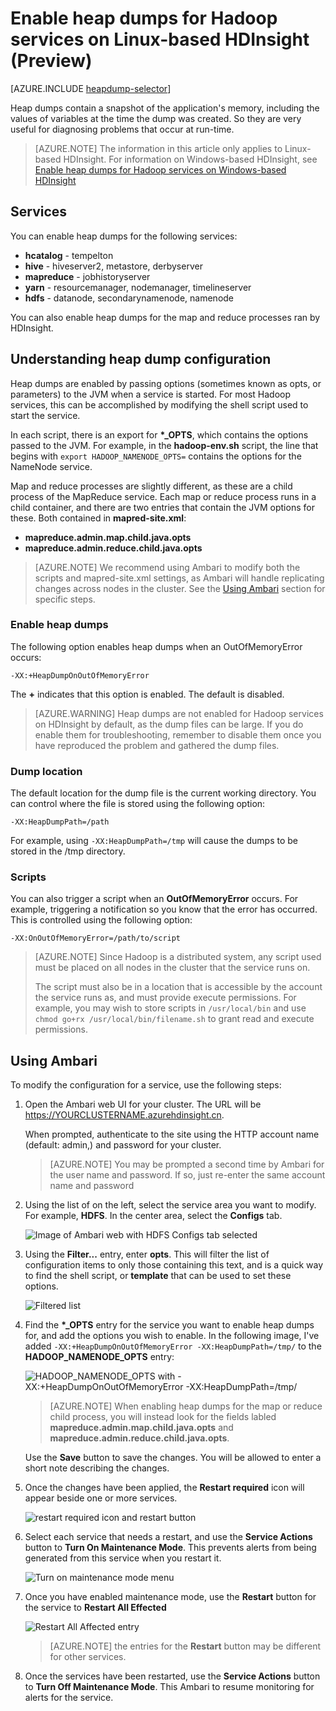 <!-- not suitable for Mooncake -->

<properties
    pageTitle="Enable heap dumps for Hadoop services on HDInsight | Azure"
    description="Enable heap dumps for Hadoop services from Linux-based HDInsight clusters for debugging and analysis."
    services="hdinsight"
    documentationcenter=""
    author="Blackmist"
    manager="jhubbard"
    editor="cgronlun"
    tags="azure-portal" />
<tags
    ms.assetid="8f151adb-f687-41e4-aca0-82b551953725"
    ms.service="hdinsight"
    ms.workload="big-data"
    ms.tgt_pltfrm="na"
    ms.devlang="na"
    ms.topic="article"
    ms.date="09/27/2016"
    wacn.date=""
    ms.author="larryfr" />

# Enable heap dumps for Hadoop services on Linux-based HDInsight (Preview)
[AZURE.INCLUDE [heapdump-selector](../../includes/hdinsight-selector-heap-dump.md)]

Heap dumps contain a snapshot of the application's memory, including the values of variables at the time the dump was created. So they are very useful for diagnosing problems that occur at run-time.

> [AZURE.NOTE]
> The information in this article only applies to Linux-based HDInsight. For information on Windows-based HDInsight, see [Enable heap dumps for Hadoop services on Windows-based HDInsight](/documentation/articles/hdinsight-hadoop-collect-debug-heap-dumps/)
> 
> 

## <a name="whichServices"></a>Services
You can enable heap dumps for the following services:

* **hcatalog** - tempelton
* **hive** - hiveserver2, metastore, derbyserver
* **mapreduce** - jobhistoryserver
* **yarn** - resourcemanager, nodemanager, timelineserver
* **hdfs** - datanode, secondarynamenode, namenode

You can also enable heap dumps for the map and reduce processes ran by HDInsight.

## <a name="configuration"></a>Understanding heap dump configuration
Heap dumps are enabled by passing options (sometimes known as opts, or parameters) to the JVM when a service is started. For most Hadoop services, this can be accomplished by modifying the shell script used to start the service.

In each script, there is an export for **\*\_OPTS**, which contains the options passed to the JVM. For example, in the **hadoop-env.sh** script, the line that begins with `export HADOOP_NAMENODE_OPTS=` contains the options for the NameNode service.

Map and reduce processes are slightly different, as these are a child process of the MapReduce service. Each map or reduce process runs in a child container, and there are two entries that contain the JVM options for these. Both contained in **mapred-site.xml**:

* **mapreduce.admin.map.child.java.opts**
* **mapreduce.admin.reduce.child.java.opts**

> [AZURE.NOTE]
> We recommend using Ambari to modify both the scripts and mapred-site.xml settings, as Ambari will handle replicating changes across nodes in the cluster. See the [Using Ambari](#using-ambari) section for specific steps.
> 
> 

### Enable heap dumps
The following option enables heap dumps when an OutOfMemoryError occurs:

    -XX:+HeapDumpOnOutOfMemoryError

The **+** indicates that this option is enabled. The default is disabled.

> [AZURE.WARNING]
> Heap dumps are not enabled for Hadoop services on HDInsight by default, as the dump files can be large. If you do enable them for troubleshooting, remember to disable them once you have reproduced the problem and gathered the dump files.
> 
> 

### Dump location
The default location for the dump file is the current working directory. You can control where the file is stored using the following option:

    -XX:HeapDumpPath=/path

For example, using `-XX:HeapDumpPath=/tmp` will cause the dumps to be stored in the /tmp directory.

### Scripts
You can also trigger a script when an **OutOfMemoryError** occurs. For example, triggering a notification so you know that the error has occurred. This is controlled using the following option:

    -XX:OnOutOfMemoryError=/path/to/script

> [AZURE.NOTE]
> Since Hadoop is a distributed system, any script used must be placed on all nodes in the cluster that the service runs on.
> 
> The script must also be in a location that is accessible by the account the service runs as, and must provide execute permissions. For example, you may wish to store scripts in `/usr/local/bin` and use `chmod go+rx /usr/local/bin/filename.sh` to grant read and execute permissions.
> 
> 

## Using Ambari
To modify the configuration for a service, use the following steps:

1. Open the Ambari web UI for your cluster. The URL will be https://YOURCLUSTERNAME.azurehdinsight.cn.
   
    When prompted, authenticate to the site using the HTTP account name (default: admin,) and password for your cluster.
   
   > [AZURE.NOTE]
   > You may be prompted a second time by Ambari for the user name and password. If so, just re-enter the same account name and password
   > 
   > 
2. Using the list of on the left, select the service area you want to modify. For example, **HDFS**. In the center area, select the **Configs** tab.
   
    ![Image of Ambari web with HDFS Configs tab selected](./media/hdinsight-hadoop-heap-dump-linux/serviceconfig.png)
3. Using the **Filter...** entry, enter **opts**. This will filter the list of configuration items to only those containing this text, and is a quick way to find the shell script, or **template** that can be used to set these options.
   
    ![Filtered list](./media/hdinsight-hadoop-heap-dump-linux/filter.png)
4. Find the **\*\_OPTS** entry for the service you want to enable heap dumps for, and add the options you wish to enable. In the following image, I've added `-XX:+HeapDumpOnOutOfMemoryError -XX:HeapDumpPath=/tmp/` to the **HADOOP\_NAMENODE\_OPTS** entry:
   
    ![HADOOP_NAMENODE_OPTS with -XX:+HeapDumpOnOutOfMemoryError -XX:HeapDumpPath=/tmp/](./media/hdinsight-hadoop-heap-dump-linux/opts.png)
   
   > [AZURE.NOTE]
   > When enabling heap dumps for the map or reduce child process, you will instead look for the fields labled **mapreduce.admin.map.child.java.opts** and **mapreduce.admin.reduce.child.java.opts**.
   > 
   > 
   
    Use the **Save** button to save the changes. You will be allowed to enter a short note describing the changes.
5. Once the changes have been applied, the **Restart required** icon will appear beside one or more services.
   
    ![restart required icon and restart button](./media/hdinsight-hadoop-heap-dump-linux/restartrequiredicon.png)
6. Select each service that needs a restart, and use the **Service Actions** button to **Turn On Maintenance Mode**. This prevents alerts from being generated from this service when you restart it.
   
    ![Turn on maintenance mode menu](./media/hdinsight-hadoop-heap-dump-linux/maintenancemode.png)
7. Once you have enabled maintenance mode, use the **Restart** button for the service to **Restart All Effected**
   
    ![Restart All Affected entry](./media/hdinsight-hadoop-heap-dump-linux/restartbutton.png)
   
   > [AZURE.NOTE]
   > the entries for the **Restart** button may be different for other services.
   > 
   > 
8. Once the services have been restarted, use the **Service Actions** button to **Turn Off Maintenance Mode**. This Ambari to resume monitoring for alerts for the service.

